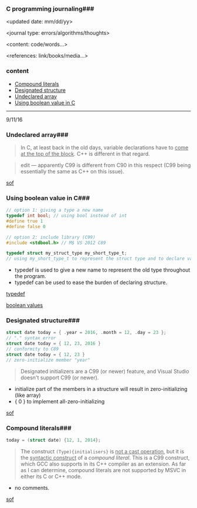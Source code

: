 ### C programming journaling###

<updated date: mm/dd/yy>

<journal type: errors/algorithms/thoughts>

<content: code/words...>

<references: link/books/media...>

### **content**

- [Compound literals](#compound-literals)
- [Designated structure](#designated-structure)
- [Undeclared array](#undeclared-array)
- [Using boolean value in C](#using-boolean-value-in-c)

----

9/11/16

### Undeclared array###

>  In C, at least back in the old days, variable declarations have to <u>come at the top of the block</u>. C++ is different in that regard.


> edit — apparently C99 is different from C90 in this respect (C99 being essentially the same as C++ on this issue).

[sof](http://stackoverflow.com/questions/4774961/why-do-i-get-error-undeclared-identifier-unless-i-declare-my-variable-at-the-b)



### Using boolean value in C###

```c
// option 1: giving a type a new name
typedef int bool; // using bool instead of int
#define true 1
#define false 0

// option 2: include library (C99)
#include <stdbool.h> // M$ VS 2012 C89
```

```c
typedef struct my_struct_type my_short_type_t;
// using my_short_type_t to represent the struct type and to declare variables
```

- typedef is used to give a new name to represent the old type throughout the program. 
- typedef can be used to ease the burden of declaring structure.


[typedef](http://www.cprogramming.com/tutorial/typedef.html)

[boolean values](http://stackoverflow.com/questions/1921539/using-boolean-values-in-c)



### Designated structure###

```c
struct date today = { .year = 2016, .month = 12, .day = 23 }; 
// "." syntax error
struct date today = { 12, 23, 2016 }
// conformity to C89
struct date today = { 12, 23 }
// zero-initialize member "year"
```

> Designated initializers are a C99 (or newer) feature, and Visual Studio doesn't support C99 (or newer). 

- initialize part of the members in a structure will result in zero-initializing (like array)
- { 0 } to implement all-zero-initializing

[sof](http://stackoverflow.com/questions/23986521/c2059-in-vs2012-how-to-initialize-struct-instance)



### Compound literals###

```c
today = (struct date) {12, 1, 2014};
```

> The construct `(Type){initialisers}` is <u>not a cast operation</u>, but it is the <u>syntactic construct</u> of a *compound literal*. This is a C99 construct, which GCC also supports in its C++ compiler as an extension. As far as I can determine, compound literals are not supported by MSVC in either its C or C++ mode.

- no comments.

[sof](http://stackoverflow.com/questions/3869963/compound-literals-in-msvc)

